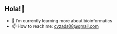 ## Hola!👋


- 🌱 I’m currently learning more about bioinformatics
- 📫 How to reach me: cvzads08@gmail.com

